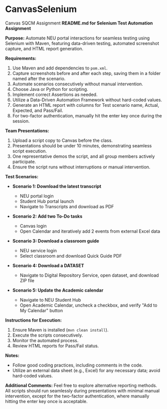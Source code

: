 # CanvasSelenium
Canvas SQCM Assignment
**README.md for Selenium Test Automation Assignment**

**Purpose:**
Automate NEU portal interactions for seamless testing using Selenium with Maven, featuring data-driven testing, automated screenshot capture, and HTML report generation.

**Requirements:**
1. Use Maven and add dependencies to `pom.xml`.
2. Capture screenshots before and after each step, saving them in a folder named after the scenario.
3. Automate scenarios consecutively without manual intervention.
4. Choose Java or Python for scripting.
5. Implement correct Assertions as needed.
6. Utilize a Data-Driven Automation Framework without hard-coded values.
7. Generate an HTML report with columns for Test scenario name, Actual, Expected, and Pass/Fail.
8. For two-factor authentication, manually hit the enter key once during the session.

**Team Presentations:**
1. Upload a script copy to Canvas before the class.
2. Presentations should be under 10 minutes, demonstrating seamless script execution.
3. One representative demos the script, and all group members actively participate.
4. Ensure the script runs without interruptions or manual intervention.

**Test Scenarios:**
- **Scenario 1: Download the latest transcript**
    - NEU portal login
    - Student Hub portal launch
    - Navigate to Transcripts and download as PDF

- **Scenario 2: Add two To-Do tasks**
    - Canvas login
    - Open Calendar and iteratively add 2 events from external Excel data

- **Scenario 3: Download a classroom guide**
    - NEU service login
    - Select classroom and download Quick Guide PDF

- **Scenario 4: Download a DATASET**
    - Navigate to Digital Repository Service, open dataset, and download ZIP file

- **Scenario 5: Update the Academic calendar**
    - Navigate to NEU Student Hub
    - Open Academic Calendar, uncheck a checkbox, and verify "Add to My Calendar" button

**Instructions for Execution:**
1. Ensure Maven is installed (`mvn clean install`).
2. Execute the scripts consecutively.
3. Monitor the automated process.
4. Review HTML reports for Pass/Fail status.

**Notes:**
- Follow good coding practices, including comments in the code.
- Utilize an external data sheet (e.g., Excel) for any necessary data; avoid hard-coded values.

**Additional Comments:**
Feel free to explore alternative reporting methods. All scripts should run seamlessly during presentations with minimal manual intervention, except for the two-factor authentication, where manually hitting the enter key once is acceptable.

